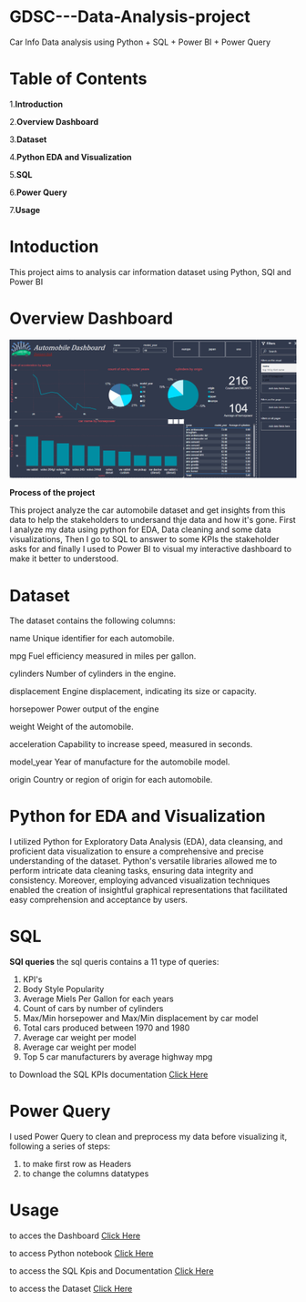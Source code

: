 # GDSC---Data-Analysis-project
Car Info Data analysis using Python + SQL + Power BI + Power Query

# Table of Contents
1.**Introduction**

2.**Overview Dashboard**

3.**Dataset**

4.**Python EDA and Visualization**

5.**SQL**

6.**Power Query**

7.**Usage**

# Intoduction
This project aims to analysis car information dataset using Python, SQl and Power BI

# Overview Dashboard
![Dashboard](Dashboard.png)

**Process of the project**

This project analyze the car automobile dataset and get insights from this data to help the stakeholders to undersand thje data and how it's gone.
First I analyze my data using python for EDA, Data cleaning and some data visualizations, Then I go to SQL to answer to some KPIs the stakeholder asks for and finally I used to Power BI to visual my interactive dashboard to make it better to understood.


# Dataset


The dataset contains the following columns:

name
Unique identifier for each automobile.

mpg
Fuel efficiency measured in miles per gallon.

cylinders
Number of cylinders in the engine.

displacement
Engine displacement, indicating its size or capacity.

horsepower
Power output of the engine

weight
Weight of the automobile.

acceleration
Capability to increase speed, measured in seconds.

model_year
Year of manufacture for the automobile model.

origin
Country or region of origin for each automobile.


# Python for EDA and Visualization

I utilized Python for Exploratory Data Analysis (EDA), data cleansing, and proficient data visualization to ensure a comprehensive and precise understanding of the dataset. Python's versatile libraries allowed me to perform intricate data cleaning tasks, ensuring data integrity and consistency. Moreover, employing advanced visualization techniques enabled the creation of insightful graphical representations that facilitated easy comprehension and acceptance by users.

# SQL
**SQl queries**
the sql queris contains a 11 type of queries:
1. KPI's
2. 	Body Style Popularity
3. 	Average Miels Per Gallon for each years
4.  Count of cars by number of cylinders
5. 	Max/Min horsepower and Max/Min displacement by car model 
6. 	Total cars produced between 1970 and 1980
7. 	Average car weight per model
8. 	Average car weight per model
9. 	Top 5 car manufacturers by average highway mpg


to Download the SQL KPIs documentation [Click Here](https://github.com/zyad-alsharnobi/GDSC---Data-Analysis-project/blob/main/bootcamp.docx)




# Power Query
I used Power Query to clean and preprocess my data before visualizing it, following a series of steps:
1. to make first row as Headers
2. to change the columns datatypes

# Usage
to acces the Dashboard [Click Here](https://github.com/zyad-alsharnobi/GDSC---Data-Analysis-project/blob/main/Automobile%20Dashboard.pbix)

to access Python notebook [Click Here](https://github.com/zyad-alsharnobi/GDSC---Data-Analysis-project/blob/main/car-info-data-analysis.ipynb)

to access the SQL Kpis and Documentation [Click Here](https://github.com/zyad-alsharnobi/GDSC---Data-Analysis-project/blob/main/bootcamp.docx)

to access the Dataset [Click Here](https://www.kaggle.com/datasets/tawfikelmetwally/automobile-dataset)

